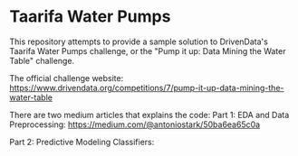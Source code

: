 # Taarifa Water Pumps

This repository attempts to provide a sample solution to DrivenData's Taarifa Water Pumps challenge, or the "Pump it up: Data Mining the Water Table" challenge.

The official challenge website: https://www.drivendata.org/competitions/7/pump-it-up-data-mining-the-water-table

There are two medium articles that explains the code:
Part 1: EDA and Data Preprocessing: https://medium.com/@antoniostark/50ba6ea65c0a

Part 2: Predictive Modeling Classifiers:
